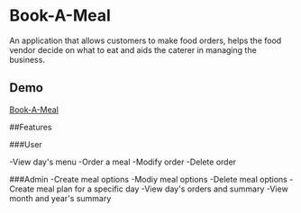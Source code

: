 # Book-A-Meal

An application that allows customers to make food orders, helps the food vendor decide on what to eat and aids the caterer in managing the business.

## Demo
[Book-A-Meal](https://bekomay26.github.io/Book-A-Meal/UI/html/)

##Features

###User

-View day's menu
-Order a meal
-Modify order
-Delete order

###Admin
-Create meal options
-Modiy meal options
-Delete meal options
-Create meal plan for a specific day
-View day's orders and summary
-View month and year's summary